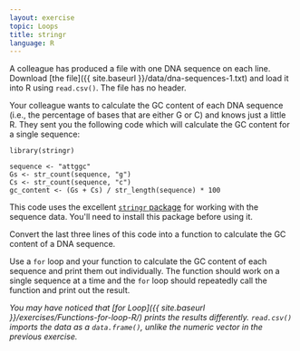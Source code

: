 ```yaml
---
layout: exercise
topic: Loops
title: stringr
language: R
---
```


A colleague has produced a file with one DNA sequence on each line. Download
[the file]({{ site.baseurl }}/data/dna-sequences-1.txt) and load it into R using 
`read.csv()`. The file has no header.

Your colleague wants to calculate the GC content of each DNA sequence (i.e., the
percentage of bases that are either G or C) and knows just a little R. They sent
you the following code which will calculate the GC content for a single
sequence:

```
library(stringr)

sequence <- "attggc"
Gs <- str_count(sequence, "g")
Cs <- str_count(sequence, "c")
gc_content <- (Gs + Cs) / str_length(sequence) * 100 
```

This code uses the excellent
[`stringr` package](http://cran.r-project.org/web/packages/stringr/stringr.pdf)
for working with the sequence data. You'll need to install this package before
using it.

Convert the last three lines of this code into a function to calculate the GC
content of a DNA sequence.

Use a `for` loop and your function to calculate the GC content of each sequence 
and print them out individually. The function should work on a single sequence 
at a time and the `for` loop should repeatedly call the function and print out 
the result.

*You may have noticed that [for Loop]({{ site.baseurl }}/exercises/Functions-for-loop-R/)
prints the results differently. `read.csv()` imports the data as a
`data.frame()`, unlike the numeric vector in the previous exercise.*
